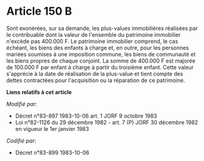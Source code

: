 # Article 150 B

Sont exonérées, sur sa demande, les plus-values immobilières réalisées par le contribuable dont la valeur de l'ensemble du
patrimoine immobilier n'excède pas 400.000 F. Le patrimoine immobilier comprend, le cas échéant, les biens des enfants à
charge et, en outre, pour les personnes mariées soumises à une imposition commune, les biens de communauté et les biens
propres de chaque conjoint. La somme de 400.000 F est majorée de 100.000 F par enfant à charge à partir du troisième enfant.
Cette valeur s'apprécie à la date de réalisation de la plus-value et tient compte des dettes contractées pour l'acquisition
ou la réparation de ce patrimoine.

**Liens relatifs à cet article**

_Modifié par_:

  - Décret n°83-897 1983-10-06 art. 1 JORF 9 octobre 1983
  - Loi n°82-1126 du 29 décembre 1982 - art. 7 (P) JORF 30 décembre 1982 en vigueur le 1er janvier 1983

_Codifié par_:

  - Décret n°83-899 1983-10-06
